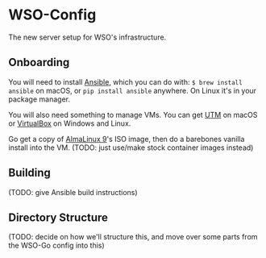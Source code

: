 # WSO-Config
The new server setup for WSO's infrastructure.

## Onboarding
You will need to install [Ansible](https://www.ansible.com), which you can do with:
`$ brew install ansible` on macOS, or `pip install ansible` anywhere. On Linux it's in your package manager.

You will also need something to manage VMs. You can get [UTM](https://mac.getutm.app) on macOS or [VirtualBox](https://www.virtualbox.org) on Windows and Linux. 

Go get a copy of [AlmaLinux 9](https://almalinux.org)'s ISO image, then do a barebones vanilla install into the VM. (TODO: just use/make stock container images instead)
## Building
(TODO: give Ansible build instructions)

## Directory Structure
(TODO: decide on how we'll structure this, and move over some parts from the WSO-Go config into this)
